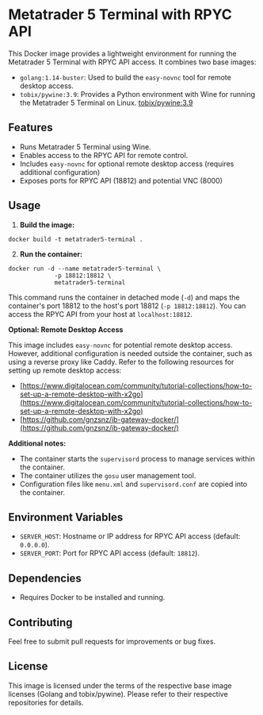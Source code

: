 # Metatrader 5 Terminal with RPYC API

This Docker image provides a lightweight environment for running the Metatrader 5 Terminal with RPYC API access. It combines two base images:

- `golang:1.14-buster`: Used to build the `easy-novnc` tool for remote desktop access.
- `tobix/pywine:3.9`: Provides a Python environment with Wine for running the Metatrader 5 Terminal on Linux. [tobix/pywine:3.9](https://github.com/webcomics/pywine)

## Features

- Runs Metatrader 5 Terminal using Wine.
- Enables access to the RPYC API for remote control.
- Includes `easy-novnc` for optional remote desktop access (requires additional configuration)
- Exposes ports for RPYC API (18812) and potential VNC (8000)

## Usage

1. **Build the image:**

```
docker build -t metatrader5-terminal .
```

2. **Run the container:**

```
docker run -d --name metatrader5-terminal \
             -p 18812:18812 \
             metatrader5-terminal
```

This command runs the container in detached mode (`-d`) and maps the container's port 18812 to the host's port 18812 (`-p 18812:18812`). You can access the RPYC API from your host at `localhost:18812`.

**Optional: Remote Desktop Access**

This image includes `easy-novnc` for potential remote desktop access. However, additional configuration is needed outside the container, such as using a reverse proxy like Caddy. Refer to the following resources for setting up remote desktop access:

- [https://www.digitalocean.com/community/tutorial-collections/how-to-set-up-a-remote-desktop-with-x2go](https://www.digitalocean.com/community/tutorial-collections/how-to-set-up-a-remote-desktop-with-x2go)
- [https://github.com/gnzsnz/ib-gateway-docker/](https://github.com/gnzsnz/ib-gateway-docker/)

**Additional notes:**

- The container starts the `supervisord` process to manage services within the container.
- The container utilizes the `gosu` user management tool.
- Configuration files like `menu.xml` and `supervisord.conf` are copied into the container.

## Environment Variables

- `SERVER_HOST`: Hostname or IP address for RPYC API access (default: `0.0.0.0`).
- `SERVER_PORT`: Port for RPYC API access (default: `18812`).

## Dependencies

- Requires Docker to be installed and running.

## Contributing

Feel free to submit pull requests for improvements or bug fixes.

## License

This image is licensed under the terms of the respective base image licenses (Golang and tobix/pywine). Please refer to their respective repositories for details.
